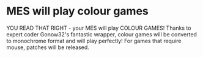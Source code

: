 # MES will play colour games

YOU READ THAT RIGHT - your MES will play COLOUR GAMES! Thanks to expert coder Gonow32's fantastic wrapper, colour games will be converted
to monochrome format and will play perfectly! For games that require mouse, patches will be released.
